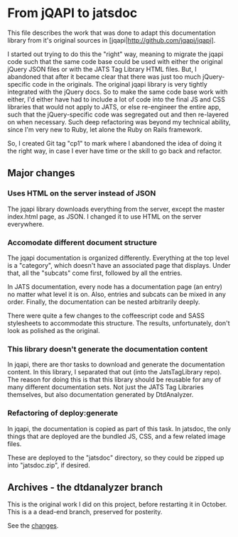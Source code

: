 ﻿# From jQAPI to jatsdoc

This file describes the work that was done to adapt this documentation library
from it's original sources in [jqapi|http://github.com/jqapi/jqapi].

I started out trying to do this the "right" way, meaning to migrate the jqapi code
such that the same code base could be used with either the original jQuery JSON files
or with the JATS Tag Library HTML files.  But, I abandoned that after it became clear
that there was just too much jQuery-specific code in the originals.  The original
jqapi library is very tightly integrated with the jQuery docs.  So to make the same
code base work with either, I'd either have had to include a lot of code into the
final JS and CSS libraries that would not apply to JATS, or else re-engineer the
entire app, such that the jQuery-specific code was segregated out and then re-layered
on when necessary.  Such deep refactoring was beyond my technical ability, since I'm
very new to Ruby, let alone the Ruby on Rails framework.

So, I created Git tag "cp1" to mark where I abandoned the idea of doing it the right way,
in case I ever have time or the skill to go back and refactor.

## Major changes

### Uses HTML on the server instead of JSON

The jqapi library downloads everything from the server, except the master index.html
page, as JSON.  I changed it to use HTML on the server everywhere.


### Accomodate different document structure

The jqapi documentation is organized differently.  Everything at the top level is a
"category", which doesn't have an associated page that displays.  Under that, all the
"subcats" come first, followed by all the entries.

In JATS documentation, every node has a documentation page (an entry) no matter what
level it is on.  Also, entries and subcats can be mixed in any order.  Finally, the
documentation can be nested arbitrarily deeply.

There were quite a few changes to the coffeescript code and SASS stylesheets to
accommodate this structure.  The results, unfortunately, don't look as polished as
the original.

### This library doesn't generate the documentation content

In jqapi, there are thor tasks to download and generate the documentation content.
In this library, I separated that out (into the JatsTagLibrary repo).  The reason
for doing this is that this library should be reusable for any of many different
documentation sets.  Not just the JATS Tag Libraries themselves, but also documentation
generated by DtdAnalyzer.

### Refactoring of deploy:generate

In jqapi, the documentation is copied as part of this task.  In jatsdoc, the
only things that are deployed are the bundled JS, CSS, and a few related image
files.

These are deployed to the "jatsdoc" directory, so they could be zipped up into
"jatsdoc.zip", if desired.



## Archives - the dtdanalyzer branch

This is the original work I did on this project, before restarting it in October.
This is a a dead-end branch, preserved for posterity.

See the [changes](https://github.com/Klortho/jqapi/compare/919ad7bade18e4...8e533982).

